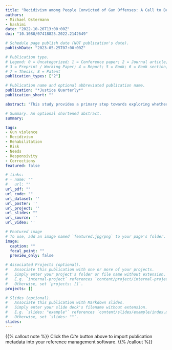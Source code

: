 ```yaml
---
title: "Recidivism among People Convicted of Gun Offenses: A Call to Better Leverage Reentry Resources to Decrease Gun Violence"
authors:
- Michael Ostermann
- hashimi
date: "2022-10-26T13:00:00Z"
doi: "10.1080/07418825.2022.2142649"

# Schedule page publish date (NOT publication's date).
publishDate: "2023-05-25T07:00:00Z"

# Publication type.
# Legend: 0 = Uncategorized; 1 = Conference paper; 2 = Journal article;
# 3 = Preprint / Working Paper; 4 = Report; 5 = Book; 6 = Book section;
# 7 = Thesis; 8 = Patent
publication_types: ["2"]

# Publication name and optional abbreviated publication name.
publication: "*Justice Quarterly*"
publication_short: ""

abstract: "This study provides a primary step towards exploring whether rehabilitation efforts informed by the risk, needs, responsivity approach should be leveraged to decrease gun violence. Through the use of competing risks survival analyses, we assess the gun offense recidivism patterns of people released from prison that do (n=1,158) and do not (n=9,868) have gun crime conviction histories. We then explore whether gun offense recidivism increases along with actuarially based risk, how gun offense histories impact the odds of receiving community-based programming during the transition from prison to the community, and, in turn, whether programming impacts gun offending recidivism. Findings indicate that people with a history of gun offense convictions are at more than twice the hazard of committing gun offenses than similarly situated people without such histories. Predicted subhazards of recidivism and magnitudes of differences between offense history groups increase substantially as actuarially assessed risk for recidivism increases. However, predicted probabilities of receipt of community-based programming do not significantly differ between the groups with and without gun offense histories, and recidivism hazards did not meaningfully differ between those that do and do not receive community-based programs despite their gun offending histories. The results illuminate a need to expand reentry-based services towards addressing the criminogenic needs of people previously convicted of gun offenses."

# Summary. An optional shortened abstract.
summary: 

tags:
- Gun violence
- Recidivism
- Rehabilitation
- Risk
- Needs
- Responsivity
- Corrections
featured: false

# links:
# - name: ""
#   url: ""
url_pdf: ""
url_code: ""
url_dataset: ''
url_poster: ''
url_project: ''
url_slides: ""
url_source: ''
url_video: ''

# Featured image
# To use, add an image named `featured.jpg/png` to your page's folder. 
image:
  caption: ""
  focal_point: ""
  preview_only: false

# Associated Projects (optional).
#   Associate this publication with one or more of your projects.
#   Simply enter your project's folder or file name without extension.
#   E.g. `internal-project` references `content/project/internal-project/index.md`.
#   Otherwise, set `projects: []`.
projects: []

# Slides (optional).
#   Associate this publication with Markdown slides.
#   Simply enter your slide deck's filename without extension.
#   E.g. `slides: "example"` references `content/slides/example/index.md`.
#   Otherwise, set `slides: ""`.
slides:
---
```


{{% callout note %}}
Click the *Cite* button above to import publication metadata into your reference management software.
{{% /callout %}}
